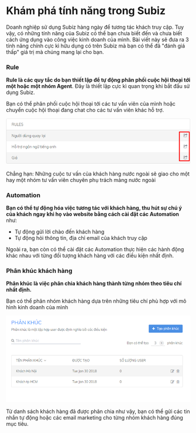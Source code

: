 # Khám phá tính năng trong Subiz

Doanh nghiệp sử dụng Subiz hàng ngày để tương tác khách truy cập. Tuy vậy, có những tính năng của Subiz có thể bạn chưa biết đến và chưa biết cách ứng dụng vào công việc kinh doanh của mình. Bài viết này sẽ đưa ra 3 tính năng chính cực kì hữu dụng có trên Subiz mà bạn có thể đã "đánh giá thấp" giá trị mà chúng mang lại cho bạn.

### **Rule**

**Rule là các quy tắc do bạn thiết lập để tự động phân phối cuộc hội thoại tới một hoặc một nhóm Agent**.  Đây là thiết lập cực kì quan trọng khi bắt đầu sử dụng Subiz.

Bạn có thể phân phối cuộc hội thoại tới các tư vấn viên của mình hoặc chuyển cuộc hội thoại đang chat cho các tư vấn viên khác hỗ trợ.  

![Danh s&#xE1;ch c&#xE1;c Rule- ph&#xE2;n ph&#x1ED1;i Agents](../../.gitbook/assets/import-rule.png)

Chẳng hạn: Những cuộc tư vấn của khách hàng nước ngoài sẽ giao cho một hay một nhóm tư vấn viên chuyên phụ trách mảng nước ngoài

### **Automation**

**Bạn có thể tự động hóa việc tương tác với khách hàng, thu hút sự chú ý của khách ngay khi họ vào website bằng cách cài đặt các Automation** như:

* Tự động gửi lời chào đến khách hàng
* Tự động hỏi thông tin, địa chỉ email của khách truy cập

Ngoài ra, bạn còn có thể cài đặt các Automation thực hiện các hành động khác nhau với từng đối tượng khách hàng với các điều kiện nhất định.

### **Phân khúc khách hàng**

**Phân khúc là việc phân chia khách hàng thành từng nhóm theo tiêu chí nhất định.**

Bạn có thể phân nhóm khách hàng dựa trên những tiêu chí phù hợp với mô hình kinh doanh của mình

![Ph&#xE2;n kh&#xFA;c kh&#xE1;ch h&#xE0;ng theo ti&#xEA;u ch&#xED; &#x111;&#x1ECB;a l&#xFD;](../../.gitbook/assets/segment-list.png)

Từ danh sách khách hàng đã được phân chia như vậy, bạn có thể gửi các tin nhắn tự động hoặc các email marketing cho từng nhóm khách hàng đúng mục tiêu.  
  
  


